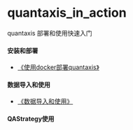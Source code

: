 # quantaxis_in_action
quantaxis 部署和使用快速入门

#### 安装和部署
+  [《使用docker部署quantaxis》](https://doc.yutiansut.com/docker)
#### 数据导入和使用
+ [《数据导入和使用》](http://www.yutiansut.com:3000/topic/5dc5da7dc466af76e9e3bc5d)

#### QAStrategy使用